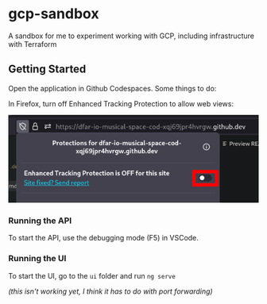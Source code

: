 # gcp-sandbox
A sandbox for me to experiment working with GCP, including infrastructure with Terraform

## Getting Started

Open the application in Github Codespaces. Some things to do:

In Firefox, turn off Enhanced Tracking Protection to allow web views:

![Enhanced Tracking Protection screenshot](docs/enhanced-tracking-protection.png)

### Running the API

To start the API, use the debugging mode (F5) in VSCode.

### Running the UI

To start the UI, go to the `ui` folder and run `ng serve`

_(this isn't working yet, I think it has to do with port forwarding)_